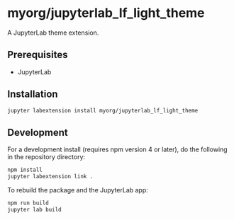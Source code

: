 # myorg/jupyterlab_lf_light_theme

A JupyterLab theme extension.

## Prerequisites

* JupyterLab

## Installation

```bash
jupyter labextension install myorg/jupyterlab_lf_light_theme
```

## Development

For a development install (requires npm version 4 or later), do the following in the repository directory:

```bash
npm install
jupyter labextension link .
```

To rebuild the package and the JupyterLab app:

```bash
npm run build
jupyter lab build
```

